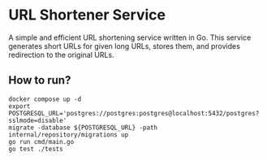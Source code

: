 # URL Shortener Service

A simple and efficient URL shortening service written in Go. This service generates short URLs for given long URLs, stores them, and provides redirection to the original URLs.

## **How to run?**

```
docker compose up -d 
export POSTGRESQL_URL='postgres://postgres:postgres@localhost:5432/postgres?sslmode=disable'
migrate -database ${POSTGRESQL_URL} -path internal/repository/migrations up
go run cmd/main.go
go test ./tests
```